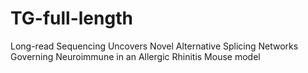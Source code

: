 # TG-full-length
Long-read Sequencing Uncovers Novel Alternative Splicing Networks Governing Neuroimmune in an Allergic Rhinitis Mouse model
